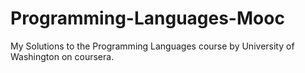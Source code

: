 # Programming-Languages-Mooc
My Solutions to the Programming Languages course by University of Washington on coursera.
